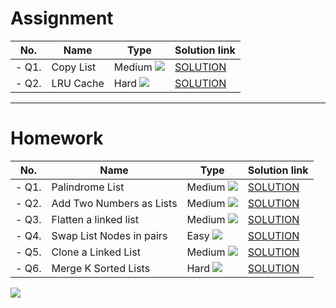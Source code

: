 # Assignment

| No.   | Name      | Type                                                        | Solution link                                                     |
|-------|-----------|-------------------------------------------------------------|-------------------------------------------------------------------|
| - Q1. | Copy List | Medium [![](https://img.shields.io/badge/-MEDIUM-yellow)]() | [SOLUTION](src/main/java/com/scaler/dsa/assignment/CopyList.java) |
| - Q2. | LRU Cache | Hard  [![](https://img.shields.io/badge/-HARD-red)]()       | [SOLUTION](src/main/java/com/scaler/dsa/assignment/LRUCache.java) |

*** 

# Homework

| No.   | Name                     | Type                                                        | Solution link                                                               |
|-------|--------------------------|-------------------------------------------------------------|-----------------------------------------------------------------------------|
| - Q1. | Palindrome List          | Medium [![](https://img.shields.io/badge/-MEDIUM-yellow)]() | [SOLUTION](src/main/java/com/scaler/dsa/homework/PalindromeList.java)       |
| - Q2. | Add Two Numbers as Lists | Medium [![](https://img.shields.io/badge/-MEDIUM-yellow)]() | [SOLUTION](src/main/java/com/scaler/dsa/homework/AddTwoNumbersasLists.java) |
| - Q3. | Flatten a linked list    | Medium [![](https://img.shields.io/badge/-MEDIUM-yellow)]() | [SOLUTION](src/main/java/com/scaler/dsa/homework/Flattenalinkedlist.java)   |
| - Q4. | Swap List Nodes in pairs | Easy [![](https://img.shields.io/badge/-EASY-green)]()      | [SOLUTION](src/main/java/com/scaler/dsa/homework/SwapListNodesinpairs.java) |
| - Q5. | Clone a Linked List      | Medium [![](https://img.shields.io/badge/-MEDIUM-yellow)]() | [SOLUTION](src/main/java/com/scaler/dsa/homework/CloneaLinkedList.java)     |
| - Q6. | Merge K Sorted Lists     | Hard  [![](https://img.shields.io/badge/-HARD-red)]()       | [SOLUTION](src/main/java/com/scaler/dsa/homework/MergeKSortedLists.java)    |

[![](https://img.shields.io/badge/github-blue?style=for-the-badge)](https://github.com/pashmash372)


